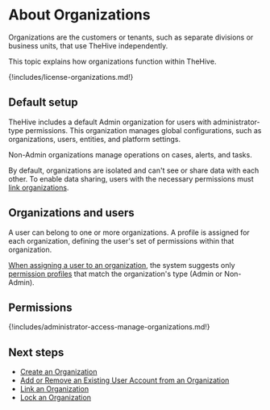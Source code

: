 # About Organizations

Organizations are the customers or tenants, such as separate divisions or business units, that use TheHive independently.

This topic explains how organizations function within TheHive.

{!includes/license-organizations.md!}

## Default setup

TheHive includes a default Admin organization for users with administrator-type permissions. This organization manages global configurations, such as organizations, users, entities, and platform settings. 

Non-Admin organizations manage operations on cases, alerts, and tasks.

By default, organizations are isolated and can't see or share data with each other. To enable data sharing, users with the necessary permissions must [link organizations](link-an-organization.md).

## Organizations and users

A user can belong to one or more organizations. A profile is assigned for each organization, defining the user's set of permissions within that organization.

[When assigning a user to an organization](add-remove-an-existing-user-account-from-an-organization.md), the system suggests only [permission profiles](../../administration/profiles/about-profiles.md) that match the organization's type (Admin or Non-Admin).

## Permissions

{!includes/administrator-access-manage-organizations.md!}

<h2>Next steps</h2>

* [Create an Organization](create-an-organization.md)
* [Add or Remove an Existing User Account from an Organization](add-remove-an-existing-user-account-from-an-organization.md)
* [Link an Organization](link-an-organization.md)
* [Lock an Organization](lock-an-organization.md)